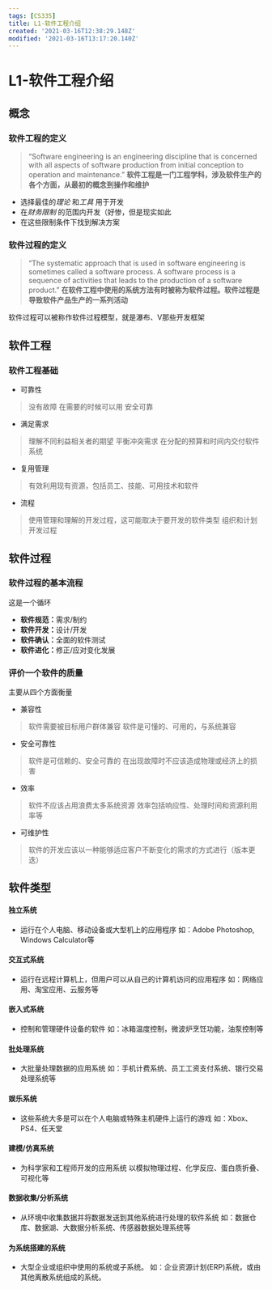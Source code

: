 ```yaml
---
tags: [CS335]
title: L1-软件工程介绍
created: '2021-03-16T12:38:29.148Z'
modified: '2021-03-16T13:17:20.140Z'
---
```


# L1-软件工程介绍
## 概念
### 软件工程的定义
> “Software engineering is an engineering discipline that is concerned with all aspects of software production from initial conception to operation and maintenance.”
**软件工程是一门工程学科，涉及软件生产的各个方面，从最初的概念到操作和维护**
- 选择最佳的*理论* 和*工具* 用于开发
- 在*财务限制* 的范围内开发（好惨，但是现实如此
- 在这些限制条件下找到解决方案

### 软件过程的定义
> “The systematic approach that is used in software engineering is sometimes called a software process. A software process is a sequence of activities that leads to the production of a software product.”
**在软件工程中使用的系统方法有时被称为软件过程。软件过程是导致软件产品生产的一系列活动**

软件过程可以被称作软件过程模型，就是瀑布、V那些开发框架

## 软件工程
### 软件工程基础
- 可靠性
> 没有故障
在需要的时候可以用
安全可靠

- 满足需求
> 理解不同利益相关者的期望
平衡冲突需求
在分配的预算和时间内交付软件系统

- 复用管理
> 有效利用现有资源，包括员工、技能、可用技术和软件

- 流程
> 使用管理和理解的开发过程，这可能取决于要开发的软件类型
组织和计划开发过程

## 软件过程
### 软件过程的基本流程
这是一个循环
- <b>软件规范：</b>需求/制约
- <b>软件开发：</b>设计/开发
- <b>软件确认：</b>全面的软件测试
- <b>软件进化：</b>修正/应对变化发展

### 评价一个软件的质量
主要从四个方面衡量
- 兼容性
> 软件需要被目标用户群体兼容
软件是可懂的、可用的，与系统兼容
- 安全可靠性
> 软件是可信赖的、安全可靠的
在出现故障时不应该造成物理或经济上的损害
- 效率
> 软件不应该占用浪费太多系统资源
效率包括响应性、处理时间和资源利用率等
- 可维护性
> 软件的开发应该以一种能够适应客户不断变化的需求的方式进行（版本更迭）

## 软件类型
#### 独立系统
- 运行在个人电脑、移动设备或大型机上的应用程序
如：Adobe Photoshop, Windows Calculator等

#### 交互式系统
- 运行在远程计算机上，但用户可以从自己的计算机访问的应用程序
如：网络应用、淘宝应用、云服务等

#### 嵌入式系统
- 控制和管理硬件设备的软件
如：冰箱温度控制，微波炉烹饪功能，油泵控制等

#### 批处理系统
- 大批量处理数据的应用系统
如：手机计费系统、员工工资支付系统、银行交易处理系统等

#### 娱乐系统
- 这些系统大多是可以在个人电脑或特殊主机硬件上运行的游戏
如：Xbox、PS4、任天堂

#### 建模/仿真系统
- 为科学家和工程师开发的应用系统
以模拟物理过程、化学反应、蛋白质折叠、可视化等

#### 数据收集/分析系统
- 从环境中收集数据并将数据发送到其他系统进行处理的软件系统
如：数据仓库、数据湖、大数据分析系统、传感器数据处理系统等

#### 为系统搭建的系统
- 大型企业或组织中使用的系统或子系统。
如：企业资源计划(ERP)系统，或由其他离散系统组成的系统。




